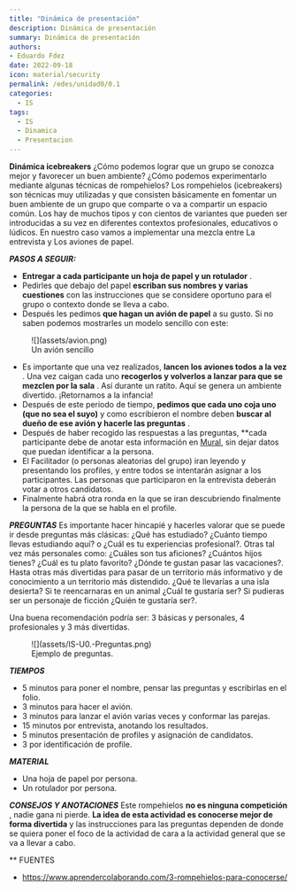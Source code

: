 ```yaml
---
title: "Dinámica de presentación"
description: Dinámica de presentación
summary: Dinámica de presentación
authors:
- Eduardo Fdez
date: 2022-09-18
icon: material/security
permalink: /edes/unidad0/0.1
categories:
  - IS
tags:
  - IS
  - Dinamica
  - Presentacion
---
```

**Dinámica icebreakers**
¿Cómo podemos lograr que un grupo se conozca mejor y favorecer un buen ambiente? ¿Cómo podemos experimentarlo mediante algunas técnicas de rompehielos? Los rompehielos (icebreakers) son técnicas muy utilizadas y que consisten básicamente en fomentar un buen ambiente de un grupo que comparte o va a compartir un espacio común. Los hay de muchos tipos y con cientos de variantes que pueden ser introducidas a su vez en diferentes contextos profesionales, educativos o lúdicos. En nuestro caso vamos a implementar una mezcla entre La entrevista y Los aviones de papel.


***PASOS A SEGUIR:***

* **Entregar a cada participante un hoja de papel y un rotulador** .
* Pedirles que debajo del papel **escriban sus nombres y varias cuestiones** con las instrucciones que se considere oportuno para el grupo o contexto donde se lleva a cabo.
* Después les pedimos **que hagan un avión de papel** a su gusto. Si no saben podemos mostrarles un modelo sencillo con este:

<figure markdown>
   ![](assets/avion.png)
  <figcaption>Un avión sencillo</figcaption>
</figure>

* Es importante que una vez realizados,  **lancen los aviones todos a la vez** . Una vez caigan cada uno  **recogerlos y volverlos a lanzar para que se mezclen por la sala** . Así durante un ratito. Aquí se genera un ambiente divertido. ¡Retornamos a la infancia!
* Después de este periodo de tiempo, **pedimos que cada uno coja uno (que no sea el suyo)** y como escribieron el nombre deben  **buscar al dueño de ese avión y hacerle las preguntas** .
* Después de haber recogido las respuestas a las preguntas,  **cada participante debe de anotar esta información en [Mural](https://app.mural.co/invitation/mural/incidentes7894/1664180837364?sender=u2b8bed871fe2bdf5376d3015&key=e0f691d7-c10e-44cc-958d-dc2b70607b3e), sin dejar datos que puedan identificar a la persona.
* El Facilitador (o personas aleatorias del grupo) iran leyendo y presentando los profiles, y entre todos se intentarán asignar a los participantes. Las personas que participaron en la entrevista deberán votar a otros candidatos.
* Finalmente habrá otra ronda en la que se iran descubriendo finalmente la persona de la que se habla en el profile.

***PREGUNTAS***
Es importante hacer hincapié y hacerles valorar que se puede ir desde preguntas más clásicas: ¿Qué has estudiado? ¿Cuánto tiempo llevas estudiando aquí? o ¿Cuál es tu experiencias profesional?. Otras tal vez más personales como: ¿Cuáles son tus aficiones? ¿Cuántos hijos tienes? ¿Cuál es tu plato favorito? ¿Dónde te gustan pasar las vacaciones?. Hasta otras más divertidas para pasar de un territorio más informativo y de conocimiento a un territorio más distendido. ¿Qué te llevarías a una isla desierta? Si te reencarnaras en un animal ¿Cuál te gustaría ser? Si pudieras ser un personaje de ficción ¿Quién te gustaría ser?.

Una buena recomendación podría ser: 3 básicas y personales, 4 profesionales y 3 más divertidas.

<figure markdown>
  ![](assets/IS-U0.-Preguntas.png)
  <figcaption>Ejemplo de preguntas.</figcaption>
</figure>

***TIEMPOS***
* 5 minutos para poner el nombre, pensar las preguntas y escribirlas en el folio.
* 3 minutos para hacer el avión.
* 3 minutos para lanzar el avión varias veces y conformar las parejas.
* 15 minutos por entrevista, anotando los resultados.
* 5 minutos presentación de profiles y asignación de candidatos.
* 3 por identificación de profile.



***MATERIAL***
* Una hoja de papel por persona.
* Un rotulador por persona.

***CONSEJOS Y ANOTACIONES***
Este rompehielos  **no es ninguna competición** , nadie gana ni pierde. **La idea de esta actividad es conocerse mejor de forma divertida** y las instrucciones para las preguntas dependen de donde se quiera poner el foco de la actividad de cara a la actividad general que se va a llevar a cabo.


** FUENTES
* https://www.aprendercolaborando.com/3-rompehielos-para-conocerse/
